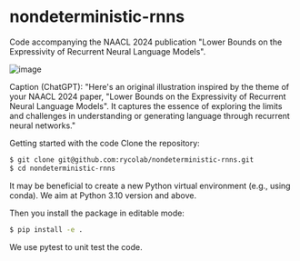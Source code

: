 # nondeterministic-rnns

Code accompanying the NAACL 2024 publication "Lower Bounds on the Expressivity of Recurrent Neural Language Models".

![image](https://github.com/rycolab/nondeterministic-rnns/assets/1191059/7316129a-7c45-4519-b93f-fc0def70f333)

Caption (ChatGPT): "Here's an original illustration inspired by the theme of your NAACL 2024 paper, "Lower Bounds on the Expressivity of Recurrent Neural Language Models". It captures the essence of exploring the limits and challenges in understanding or generating language through recurrent neural networks."

Getting started with the code
Clone the repository:

```bash
$ git clone git@github.com:rycolab/nondeterministic-rnns.git
$ cd nondeterministic-rnns
```
It may be beneficial to create a new Python virtual environment (e.g., using conda). We aim at Python 3.10 version and above.

Then you install the package in editable mode:
```bash
$ pip install -e .
```
We use pytest to unit test the code.


